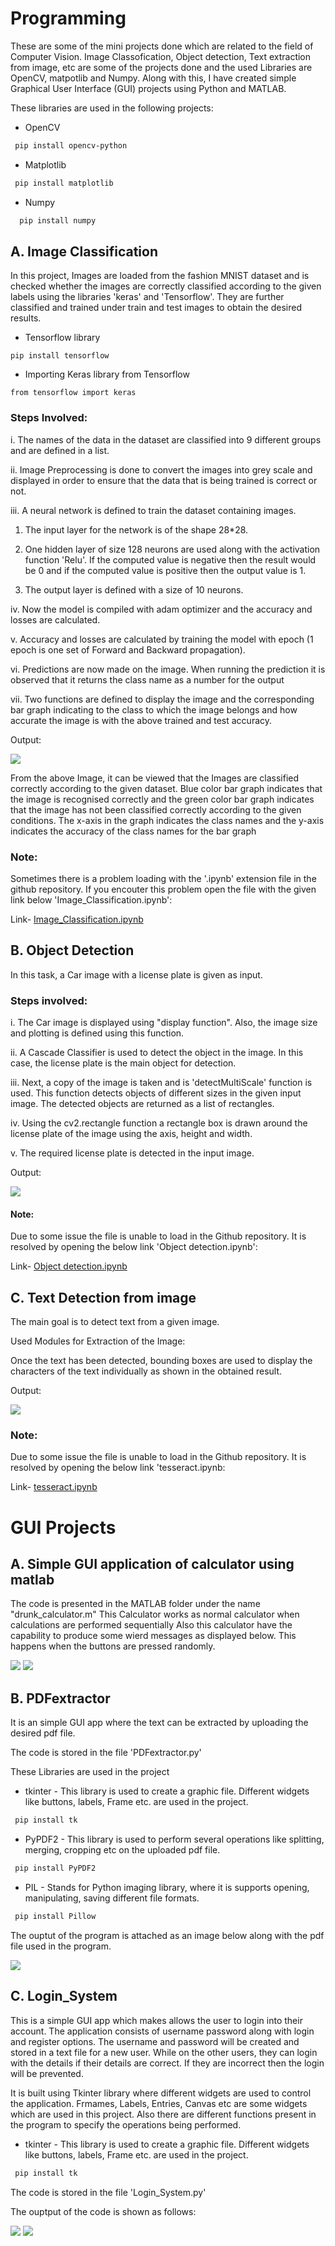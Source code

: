 # Programming

These are some of the mini projects done which are related to the field of Computer Vision. Image Classofication, Object detection, Text extraction from image, etc are some of the projects done and the used Libraries are OpenCV, matpotlib and Numpy. Along with this, I have created simple Graphical User Interface (GUI) projects using Python and MATLAB. 

These libraries are used in the following projects:

- OpenCV

 ```bash
  pip install opencv-python
 ```
- Matplotlib
 ```bash
  pip install matplotlib
 ```
- Numpy
 ```bash
   pip install numpy
  ```

## A. Image Classification

In this project, Images are loaded from the fashion MNIST dataset and is checked whether the images are correctly classified according to the given labels using the libraries 'keras' and 'Tensorflow'. They are further classified and trained under train and test images to obtain the desired results. 

- Tensorflow library
 ```
 pip install tensorflow
 ````

- Importing Keras library from Tensorflow
 ```
 from tensorflow import keras
 ````
### Steps Involved:

i. The names of the data in the dataset are classified into 9 different groups and are defined in a list.

ii. Image Preprocessing is done to convert the images into grey scale and displayed in order to ensure that the data that is being trained is correct or not.

iii. A neural network is defined to train the dataset containing images.
  1. The input layer for the network is of the shape 28*28.
  
  2. One hidden layer of size 128 neurons are used along with the activation function 'Relu'. If the computed value is negative then the result would be 0 and if the computed value is positive then the output value is 1.
  
  3. The output layer is defined with a size of 10 neurons.
  
iv. Now the model is compiled with adam optimizer and the accuracy and  losses are calculated.

v. Accuracy and losses are calculated by training the model with epoch (1 epoch is one set of Forward and Backward propagation).

vi. Predictions are now made on the image. When running the prediction it is observed that it returns the class name as a number for the output

vii. Two functions are defined to display the image and the corresponding bar graph indicating to the class to which the image belongs and how accurate the image is with the above trained and test accuracy.
  
Output:

![](Python/Img_classification.jpg)

From the above Image, it can be viewed that the Images are classified correctly according to the given dataset. Blue color bar graph indicates that the image is recognised correctly and the green color bar graph indicates that the image has not been classified correctly according to the given conditions. The x-axis in the graph indicates the class names and the y-axis indicates the accuracy of the class names for the bar graph
 
### Note:
Sometimes there is a problem loading with the '.ipynb' extension file in the github repository. If you encouter this problem open the file with the given link below 'Image_Classification.ipynb':

Link- [Image_Classification.ipynb](https://nbviewer.jupyter.org/github/Saketh1196/Programming/blob/main/Python/ImageClassification.ipynb)
 
## B. Object Detection

In this task, a Car image with a license plate is given as input. 

### Steps involved: 

i. The Car image is displayed using "display function". Also, the image size and plotting is defined using this function.

ii. A Cascade Classifier is used to detect the object in the image. In this case, the license plate is the main object for detection.

iii. Next, a copy of the image is taken and is 'detectMultiScale' function is used. This function detects objects of different sizes in the given input image. The detected objects are returned as a list of rectangles.

iv. Using the cv2.rectangle function a rectangle box is drawn around the license plate of the image using the axis, height and width.

v. The required license plate is detected in the input image.

Output:

![](Python/car.jpg)
#### Note: 

Due to some issue the file is unable to load in the Github repository. It is resolved by opening the below link 'Object detection.ipynb':  

Link- [Object detection.ipynb](https://nbviewer.jupyter.org/github/Saketh1196/Programming/blob/main/Python/Object%20detection.ipynb)

## C. Text Detection from image

The main goal is to detect text from a given image.

Used Modules for Extraction of the Image:
 
Once the text has been detected, bounding boxes are used to display the characters of the text individually as shown in the obtained result.

Output:

![](Python/tesseract.jpg)

### Note: 

Due to some issue the file is unable to load in the Github repository. It is resolved by opening the below link 'tesseract.ipynb: 

Link- [tesseract.ipynb](https://nbviewer.jupyter.org/github/Saketh1196/Programming/blob/main/Python/tesseract.ipynb)


# GUI Projects

## A. Simple GUI application of calculator using matlab
The code is presented in the MATLAB folder under the name "drunk_calculator.m"
This Calculator works as normal calculator when calculations are performed sequentially
Also this calculator have the capability to produce some wierd messages as displayed below. This happens when the buttons are pressed randomly.

![](MATLAB/drunk_calculator.png)   ![](MATLAB/drunk_calc.png)



## B. PDFextractor 
 
It is an simple GUI app where the text can be extracted by uploading the desired pdf file.

The code is stored in the file 'PDFextractor.py'

These Libraries are used in the project

- tkinter - This library is used to create a graphic file. Different widgets like buttons, labels, Frame etc. are used in the project.

 ```bash
  pip install tk
 ```
- PyPDF2 - This library is used to perform several operations like splitting, merging, cropping etc on the uploaded pdf file.

 ```bash
  pip install PyPDF2
 ```
- PIL - Stands for Python imaging library, where it is supports opening, manipulating, saving different file formats.

 ```bash
  pip install Pillow
 ```
The ouptut of the program is attached as an image below along with the pdf file used in the program.

![](PDFextractor.png)


## C. Login_System

This is a simple GUI app which makes allows the user to login into their account. The application consists of username password along with login and register options. The username and password will be created and stored in a text file for a new user. While on the other users, they can login with the details if their details are correct. If they are incorrect then the login will be prevented. 

It is built using Tkinter library where different widgets are used to control the application. Frmames, Labels, Entries, Canvas etc are some widgets which are used in this project. Also there are different functions present in the program to specify the operations being performed. 

- tkinter - This library is used to create a graphic file. Different widgets like buttons, labels, Frame etc. are used in the project.

 ```bash
  pip install tk
 ```

The code is stored in the file 'Login_System.py'

The ouptput of the code is shown as follows:

![](Screenshot%20(39).png)  ![](Screenshot%20(40).png)





